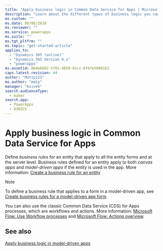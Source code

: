 ```yaml
---
title: "Apply business logic in Common Data Service for Apps | MicrosoftDocs"
description: "Learn about the different types of business logic you can use in your app"
ms.custom: ""
ms.date: 08/06/2018
ms.reviewer: ""
ms.service: powerapps
ms.suite: ""
ms.tgt_pltfrm: ""
ms.topic: "get-started-article"
applies_to: 
  - "Dynamics 365 (online)"
  - "Dynamics 365 Version 9.x"
  - "powerapps"
ms.assetid: 0b4e6602-5701-4859-81cc-6f6fe50901b2
caps.latest.revision: 44
author: "Mattp123"
ms.author: "matp"
manager: "kvivek"
search.audienceType: 
  - maker
search.app: 
  - PowerApps
  - D365CE
---
```

# Apply business logic in Common Data Service for Apps

Define *business rules* for an entity that apply to all the entity forms and at the server level. Business rules defined for an entity apply to both *canvas apps* and *model-driven apps* if the entity is used in the app. More information: [Create a business rule for an entity](data-platform-create-business-rule.md)

> [!NOTE]
> To define a business rule that applies to a form in a model-driven app, see [Create business rules for a model-driven app form](../model-driven-apps/create-business-rules-recommendations-apply-logic-form.md)

You can also use the classic Common Data Service (CDS) for Apps processes, which are workflows and actions. More information: [Microsoft Flow: Use Workflow processes](/flow/workflow-processes) and [Microsoft Flow: Actions overview](/flow/actions).

## See also

[Apply business logic in model-driven apps](../model-driven-apps/guide-staff-through-common-tasks-processes.md)
